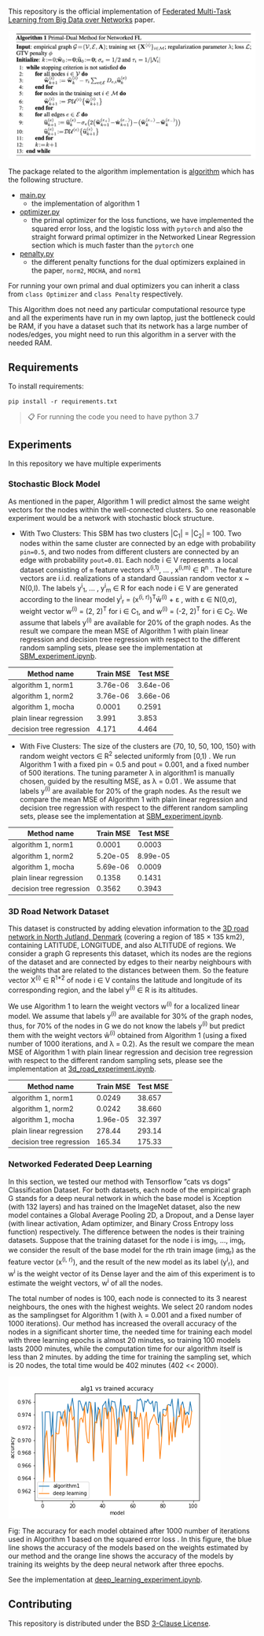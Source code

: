 This repository is the official implementation of [Federated Multi-Task Learning from Big Data over Networks](https://arxiv.org/abs/2030.12345) paper. 

![alt text](algorithm1.png)

The package related to the algorithm implementation is 
[algorithm](https://github.com/sahelyiyi/FederatedLearning/tree/master/algorithm)
 which has the following structure.

* [main.py](https://github.com/sahelyiyi/FederatedLearning/blob/master/algorithm/main.py)
    * the implementation of algorithm 1
* [optimizer.py](https://github.com/sahelyiyi/FederatedLearning/blob/master/algorithm/optimizer.py)
    * the primal optimizer for the loss functions, we have implemented 
    the squared error loss, and the logistic loss with `pytorch` 
    and also the straight forward primal optimizer in the 
    Networked Linear Regression section which is much faster than the `pytorch` one
* [penalty.py](https://github.com/sahelyiyi/FederatedLearning/blob/master/algorithm/penalty.py)
    * the different penalty functions for the dual optimizers explained in the paper, 
    `norm2`, `MOCHA`, and `norm1`
 
For running your own primal and dual optimizers you can inherit a class from `class Optimizer` 
and `class Penalty` respectively.

This Algorithm does not need any particular computational resource type 
and all the experiments have run in my own laptop, just the bottleneck could 
be RAM, if you have a dataset such that its network has a large number of 
nodes/edges, you might need to run this algorithm in a server with 
the needed RAM. 

## Requirements

To install requirements:

```setup
pip install -r requirements.txt
```

>📋  For running the code you need to have python 3.7

## Experiments

In this repository we have multiple experiments

### Stochastic Block Model

As mentioned in the paper, Algorithm 1 will predict almost the same weight 
vectors for the nodes within the well-connected clusters. So one reasonable 
experiment would be a network with stochastic block structure.


* With Two Clusters: This SBM has two clusters |C<sub>1</sub>| =  |C<sub>2</sub>| = 100.
Two nodes within the same cluster are connected by an edge with probability `pin=0.5`, 
and two nodes from different clusters are connected by an edge with probability `pout=0.01`. 
Each node i &in; V represents a local dataset consisting of 
`m` feature vectors 
x<sup>(i,1)</sup>, ... , x<sup>(i,m)</sup> &in; R<sup>n</sup> . 
The feature vectors are i.i.d. realizations of a standard Gaussian random vector x ~ N(0,I).
The labels y<sup>i</sup><sub>1</sub>, ... , y<sup>i</sup><sub>m</sub> &in; R for each node i &in; V
are generated according to the linear model y<sup>i</sup><sub>r</sub> = (x<sup>(i, r)</sup>)<sup>T</sup>w&#772;<sup>(i)</sup> +  &epsilon; , 
with &epsilon; &in; N(0,&sigma;), weight vector w<sup>(i)</sup> = (2, 2)<sup>T</sup>
for i &in; C<sub>1</sub>, and w<sup>(i)</sup> = (-2, 2)<sup>T</sup> for i &in; C<sub>2</sub>. 
We assume that labels y<sup>(i)</sup> are available for 20% of the graph nodes.
As the result we compare the mean MSE of Algorithm 1 with plain linear regression 
and decision tree regression with respect to the different random sampling sets,
 please see the implementation at [SBM_experiment.ipynb](https://github.com/sahelyiyi/FederatedLearning/blob/master/experiments/SBM_experiment.ipynb).



| Method name                    | Train MSE       | Test MSE       |
| ------------------             |---------------- | -------------- |
| algorithm 1, norm1             |    3.76e-06     |     3.64e-06   |
| algorithm 1, norm2             |    3.76e-06     |     3.66e-06   |
| algorithm 1, mocha             |    0.0001       |     0.2591     |
| plain linear regression        |    3.991        |     3.853      |
| decision tree regression       |    4.171        |     4.464      |



* With Five Clusters: The size of the clusters are {70, 10, 50, 100, 150} 
with random weight vectors ∈ R<sup>2</sup> selected uniformly from [0,1) . 
We run Algorithm 1 with a fixed pin = 0.5 and pout = 0.001, 
and a fixed number of 500 iterations. The tuning parameter &lambda; in algorithm1 
is manually chosen, guided by the resulting MSE, as &lambda; = 0.01 . 
We assume that labels y<sup>(i)</sup> are available for 20% of the graph nodes.
As the result we compare the mean MSE of Algorithm 1 with plain linear regression 
and decision tree regression with respect to the different random sampling sets,
 please see the implementation at [SBM_experiment.ipynb](https://github.com/sahelyiyi/FederatedLearning/blob/master/experiments/SBM_experiment.ipynb).


| Method name                    | Train MSE       | Test MSE       |
| ------------------             |---------------- | -------------- |
| algorithm 1, norm1             |    0.0001       |     0.0003     |
| algorithm 1, norm2             |    5.20e-05     |     8.99e-05   |
| algorithm 1, mocha             |    5.69e-06     |     0.0009     |
| plain linear regression        |    0.1358       |     0.1431     |
| decision tree regression       |    0.3562       |     0.3943     |


### 3D Road Network Dataset

This dataset is constructed by adding elevation information to the [3D road 
network in North Jutland, Denmark](https://archive.ics.uci.edu/ml/datasets/3D+Road+Network+(North+Jutland,+Denmark)#) (covering a region of 185 × 135 km2), 
containing LATITUDE, LONGITUDE, and also ALTITUDE of regions. 
We consider a graph G represents this dataset, which its nodes 
are the regions of the dataset and are connected 
by edges to their nearby neighbours with the weights that are 
related to the distances between them. So the feature vector 
X<sup>(i)</sup> ∈ R<sup>1*2</sup> of node i ∈ V contains 
the latitude and longitude of its corresponding region, and the 
label y<sup>(i)</sup> ∈ R is its altitudes.

We use Algorithm 1 to learn the weight vectors w<sup>(i)</sup>
for a localized linear model. We assume that labels y<sup>(i)</sup>
are available for 30% of the graph nodes, thus, for 70% of the nodes 
in G we do not know the labels y<sup>(i)</sup> but predict them with the 
weight vectors w&#770;<sup>(i)</sup> obtained from Algorithm 1 
(using a fixed number of 1000 iterations, and λ = 0.2).
As the result we compare the mean MSE of Algorithm 1 with plain linear regression 
and decision tree regression with respect to the different random sampling sets,
 please see the implementation at [3d_road_experiment.ipynb](https://github.com/sahelyiyi/FederatedLearning/blob/master/experiments/3d_road_experiment.ipynb).

| Method name                    | Train MSE       | Test MSE       |
| ------------------             |---------------- | -------------- |
| algorithm 1, norm1             |    0.0249       |     38.657     |
| algorithm 1, norm2             |    0.0242       |     38.660     |
| algorithm 1, mocha             |    1.96e-05     |     32.397     |
| plain linear regression        |    278.44       |     293.14     |
| decision tree regression       |    165.34       |     175.33     |


### Networked Federated Deep Learning

In this section, we tested our method with Tensorflow ”cats vs dogs” Classification Dataset.
For both datasets, each node of the empirical graph G stands for 
a deep neural network in which the base model is 
Xception (with 132 layers) and has trained on the ImageNet dataset, 
also the new model containes a Global Average Pooling 2D, a Dropout, 
and a Dense layer (with linear activation, Adam optimizer, 
and Binary Cross Entropy loss function) respectively. 
The difference between the nodes is their training datasets.
Suppose that the training dataset for the node i is 
img<sub>1</sub>, ..., img<sub>t</sub>, 
we consider the result of the base model for the rth train image (img<sub>r</sub>) 
as the feature vector (x<sup>(i, r)</sup>), 
and the result of the new model as its label (y<sup>i</sup><sub>r</sub>), 
and w<sup>i</sup> is the weight vector of its Dense layer and 
the aim of this experiment is to estimate the weight vectors, 
w<sup>i</sup> of all the nodes.

The total number of nodes is 100, each node is connected to its 
3 nearest neighbours, the ones with the highest weights. 
We select 20 random nodes as the samplingset for Algorithm 1 
(with λ = 0.001 and a fixed number of 1000 iterations). 
Our method has increased the overall accuracy of the nodes in a significant
shorter time, the needed time for training each model with 
three learning epochs is almost 20 minutes, so training 100 models 
lasts 2000 minutes, while the computation time for our algorithm 
itself is less than 2 minutes. by adding the time for training 
the sampling set, which is 20 nodes, the total time would be 402 minutes 
(402 << 2000).


![Screenshot](results/deeplearning_accuracy.png)

Fig: The accuracy for each model obtained after 1000 number of iterations 
used in Algorithm 1 based on the squared error loss . 
In this figure, the blue line shows the accuracy of the models 
based on the weights estimated by our method and the orange line shows 
the accuracy of the models by training its weights by the deep neural 
network after three epochs.


See the implementation at [deep_learning_experiment.ipynb](https://github.com/sahelyiyi/FederatedLearning/blob/master/experiments/deep_learning_experiment.ipynb).


## Contributing

This repository is distributed under the BSD [3-Clause License](https://github.com/sahelyiyi/FederatedLearning/blob/master/LICENSE).

